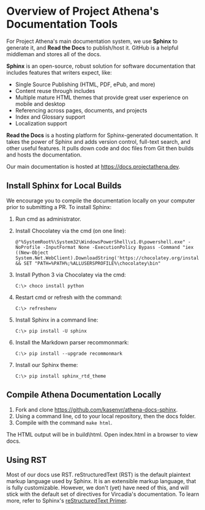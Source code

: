 # Overview of Project Athena's Documentation Tools

For Project Athena's main documentation system, we use **Sphinx** to generate it, and **Read the Docs** to publish/host it. GitHub is a helpful middleman and stores all of the docs.

**Sphinx** is an open-source, robust solution for software documentation that includes features that writers expect, like:

* Single Source Publishing (HTML, PDF, ePub, and more)
* Content reuse through includes
* Multiple mature HTML themes that provide great user experience on mobile and desktop
* Referencing across pages, documents, and projects
* Index and Glossary support
* Localization support

**Read the Docs** is a hosting platform for Sphinx-generated documentation. It takes the power of Sphinx and adds version control, full-text search, and other useful features. It pulls down code and doc files from Git then builds and hosts the documentation. 

Our main documentation is hosted at https://docs.projectathena.dev.

## Install Sphinx for Local Builds

We encourage you to compile the documentation locally on your computer prior to submitting a PR. To install Sphinx: 

1. Run cmd as administrator.
2. Install Chocolatey via the cmd (on one line):

    ```
    @"%SystemRoot%\System32\WindowsPowerShell\v1.0\powershell.exe" -NoProfile -InputFormat None -ExecutionPolicy Bypass -Command "iex ((New-Object System.Net.WebClient).DownloadString('https://chocolatey.org/install.ps1'))" && SET "PATH=%PATH%;%ALLUSERSPROFILE%\chocolatey\bin"
    ```

3. Install Python 3 via Chocolatey via the cmd:

    ```
    C:\> choco install python
    ```

4. Restart cmd or refresh with the command:

    ```
    C:\> refreshenv
    ```

5. Install Sphinx in a command line:

    ```
    C:\> pip install -U sphinx
    ```

6. Install the Markdown parser recommonmark:

    ```
    C:\> pip install --upgrade recommonmark
    ```

7. Install our Sphinx theme:

    ```
    C:\> pip install sphinx_rtd_theme
    ```
               
## Compile Athena Documentation Locally

1. Fork and clone https://github.com/kasenvr/athena-docs-sphinx.
2. Using a command line, cd to your local repository, then the docs folder.
3. Compile with the command `make html`.

The HTML output will be in build\html. Open index.html in a browser to view docs.


## Using RST 

Most of our docs use RST. reStructuredText (RST) is the default plaintext markup language used by Sphinx. It is an extensible markup language, that is fully customizable. However, we don't (yet) have need of this, and will stick with the default set of directives for Vircadia's documentation. To learn more, refer to Sphinx's [reStructuredText Primer](https://www.sphinx-doc.org/en/2.0/usage/restructuredtext/basics.html).
